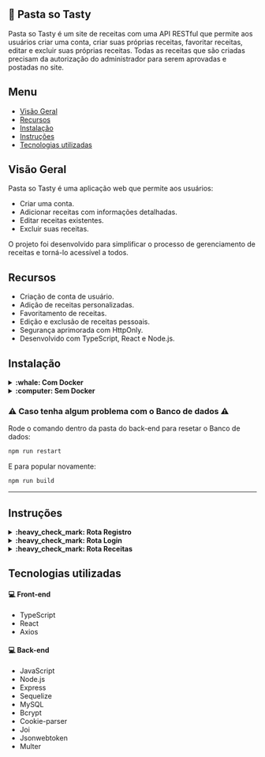 ## :spaghetti: Pasta so Tasty
Pasta so Tasty é um site de receitas com uma API RESTful que permite aos usuários criar uma conta, criar suas próprias receitas, favoritar receitas, editar e excluir suas próprias receitas. Todas as receitas que são criadas precisam da autorização do administrador para serem aprovadas e postadas no site.

## Menu
- [Visão Geral](#visão-geral)
- [Recursos](#recursos)
- [Instalação](#instalação)
- [Instruções](#instruções)
- [Tecnologias utilizadas](#tecnologias-utilizadas)

## Visão Geral
Pasta so Tasty é uma aplicação web que permite aos usuários:

- Criar uma conta.
- Adicionar receitas com informações detalhadas.
- Editar receitas existentes.
- Excluir suas receitas.


O projeto foi desenvolvido para simplificar o processo de gerenciamento de receitas e torná-lo acessível a todos.

## Recursos
- Criação de conta de usuário.
- Adição de receitas personalizadas.
- Favoritamento de receitas.
- Edição e exclusão de receitas pessoais.
- Segurança aprimorada com HttpOnly.
- Desenvolvido com TypeScript, React e Node.js.

## Instalação
<details>
  <summary><strong>:whale: Com Docker </strong></summary><br />
  

### 1 - Clone o repositório
```bash
git clone git@github.com:Bissixp/pasta-so-tasty.git
```
### 2 - Mude para pasta do repositório
```bash
cd pasta-so-tasty
```
### 3 - Rode o container na pasta raiz da aplicação
```bash
docker-compose up -d
```
  ### 4 - Instale as dependências do back-end e as popule
```bash
cd app/back-end && npm install && npm run build
```
 ### 5 - Instale as dependências do front-end
```bash
cd ../front-end && npm install
```
 ### 6 - Rode o servidor dentro da pasta do front-end
```bash
npm start
```
# Acesse o site em http://localhost:3000 no seu navegador.

 </details>
 <details>
 <summary><strong>:computer: Sem Docker </strong></summary><br />


  ### 1 - Clone o repositório
```bash
git clone git@github.com:Bissixp/pasta-so-tasty.git
```
  ### 2 - Mude para pasta do repositório
```bash
cd pasta-so-tasty
```
  ### 3 - Instale as dependências do back-end e as popule
```bash
cd app/back-end && npm install && npm run build
```
 ### 4 - Instale as dependências do front-end
```bash
cd ../front-end && npm install
```
 ### 5 - Rode o servidor dentro da pasta do front-end
```bash
npm start
```
# Acesse o site em http://localhost:3000 no seu navegador.
</details>

  ### :warning: Caso tenha algum problema com o Banco de dados :warning:
Rode o comando dentro da pasta do back-end para resetar o Banco de dados:
```bash
npm run restart
```
E para popular novamente:
```bash
npm run build
```
---

## Instruções

<details>
  <summary><strong>:heavy_check_mark: Rota Registro </strong></summary><br />
  Responsável para fazer o cadastro do usuário.
  
### localhost:3001/registration

Responsável por cadastrar usuários no banco de dados e criar um token com o prazo de 24 horas que é salvo nos cookies. - (POST)

Para cadastrar um usuário:
 ```json
  {
    "firstName": "Fulano",
    "lastName": "Silva",
    "password": "12345@Oi",
    "email": "fulano@hotmail.com"
  }
```
  
  </details>
<details>
  <summary><strong>:heavy_check_mark: Rota Login </strong></summary><br />
  
### localhost:3001/login
Responsável para fazer o login do usuário.

Responsável por gerar um token de usuário já cadastrado no banco de dados, o token tem o prazo de 24 horas que é salvo nos cookies. - (POST)

Entrada:
 ```json
  {
    "email":"pastasotasty@gmail.com",
    "password":"pasta@23"
  }
```

  </details>
  <details>
  <summary><strong>:heavy_check_mark: Rota Receitas </strong></summary><br />


  ### localhost:3001/recipe/getAll
  
 - Está rota é responsável por localizar todas as receitas aprovadas no site. - (GET)
 
  ### localhost:3001/recipe/create-recipe/2
  
- Esta rota é responsável por criar uma receita. O segundo parâmetro na URL é o ID do usuário, que é passado por uma verificação no back-end para garantir que a receita seja criada pelo mesmo usuário. - (POST)

  Entrada:
 ```json
{
  "authorId": 2,
  "authorName": "Fulano Silva",
  "cookName": "Pão com ovo",
  "cookPhoto": "https://anamariabraga.globo.com/wp-content/uploads/2020/07/sanduiche-de-ovo-com-pao-de-forma.jpg",
  "cookInfo": "Abra o Pão, passe maionese, frite o ovo, após frito, coloque o ovo frito no pão e está pronto",
  "cookTime": 5,
  "ingredientsRecipe": [
    "2 Ovos",
    "2 fatias de Pão de Forma",
    "1 Colher de Maionese",
    "1 colher de chá de sal "
  ],
  "cookType": "Pão",
  "status": "pending"
}
```

### localhost:3001/recipe/edit-recipe/16/2

- Esta rota é responsável por editar uma receita. O primeiro parâmetro na URL é o ID da receita para realizar a edição, e o segundo parâmetro é o ID do usuário, que é passado por uma verificação no back-end para garantir que a receita seja editada pelo mesmo usuário que criou a receita. - (PUT)

  Entrada:
 ```json
{
  "authorId": 2,
  "authorName": "Fulano Silva",
  "cookName": "Pão com ovo 2.0",
  "cookPhoto": "https://anamariabraga.globo.com/wp-content/uploads/2020/07/sanduiche-de-ovo-com-pao-de-forma.jpg",
  "cookInfo": "Abra o Pão, passe maionese, frite o ovo, após frito, coloque o ovo frito no pão e está pronto",
  "cookTime": 5,
  "ingredientsRecipe": [
    "2 Ovos",
    "2 fatias de Pão de Forma",
    "1 Colher de Maionese",
    "1 colher de chá de sal "
  ],
  "cookType": "Pão",
  "status": "pending"
}
```
## localhost:3001/recipe/deleteRecipePosted/16/2

Esta rota é responsável por excluir uma receita. O primeiro parâmetro na URL é o ID do usuário, e o segundo parâmetro é o ID da receita para exclusão, que é passado por uma verificação no back-end para garantir que a receita seja excluída pelo mesmo usuário que a criou. - (DELETE)

  </details>

## Tecnologias utilizadas
#### :computer: **Front-end**
- TypeScript
- React
- Axios

#### :computer: **Back-end**
- JavaScript
- Node.js
- Express
- Sequelize
- MySQL
- Bcrypt
- Cookie-parser
- Joi
- Jsonwebtoken
- Multer
